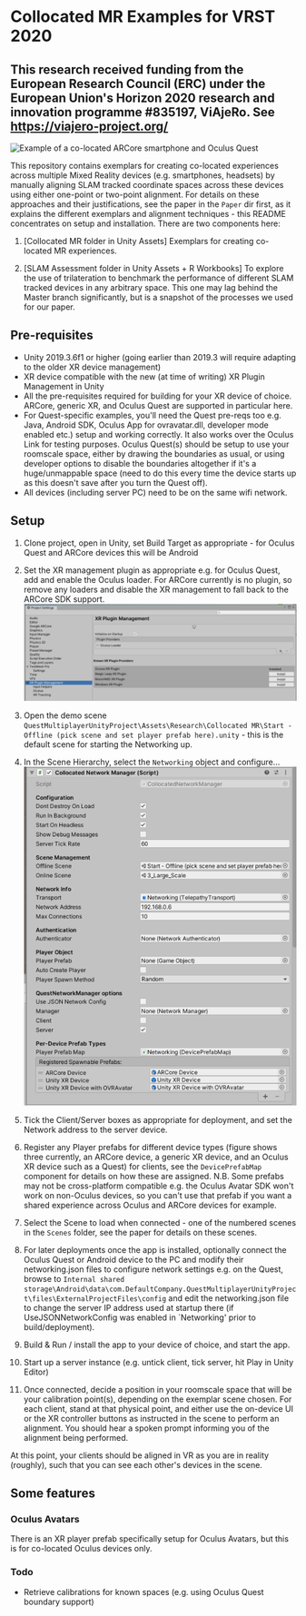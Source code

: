# Collocated MR Examples for VRST 2020
## This research received funding from the European Research Council (ERC) under the European Union's Horizon 2020 research and innovation programme #835197, ViAjeRo. See https://viajero-project.org/

![Example of a co-located ARCore smartphone and Oculus Quest](Images/colocated-intro-small.gif "Example of a co-located ARCore smartphone and Oculus Quest")

This repository contains exemplars for creating co-located experiences across multiple Mixed Reality devices (e.g. smartphones, headsets) by manually aligning SLAM tracked coordinate spaces across these devices using either one-point or two-point alignment. For details on these approaches and their justifications, see the paper in the `Paper` dir first, as it explains the different exemplars and alignment techniques - this README concentrates on setup and installation. There are two components here:

1) [Collocated MR folder in Unity Assets] Exemplars for creating co-located MR experiences.

2) [SLAM Assessment folder in Unity Assets + R Workbooks] To explore the use of trilateration to benchmark the performance of different SLAM tracked devices in any arbitrary space. This one may lag behind the Master branch significantly, but is a snapshot of the processes we used for our paper.

## Pre-requisites
* Unity 2019.3.6f1 or higher (going earlier than 2019.3 will require adapting to the older XR device management)
* XR device compatible with the new (at time of writing) XR Plugin Management in Unity
* All the pre-requisites required for building for your XR device of choice. ARCore, generic XR, and Oculus Quest are supported in particular here.
* For Quest-specific examples, you'll need the Quest pre-reqs too e.g. Java, Android SDK, Oculus App for ovravatar.dll, developer mode enabled etc.) setup and working correctly. It also works over the Oculus Link for testing purposes. Oculus Quest(s) should be setup to use your roomscale space, either by drawing the boundaries as usual, or using developer options to disable the boundaries altogether if it's a huge/unmappable space (need to do this every time the device starts up as this doesn't save after you turn the Quest off).
* All devices (including server PC) need to be on the same wifi network. 


## Setup
1. Clone project, open in Unity, set Build Target as appropriate - for Oculus Quest and ARCore devices this will be Android
1. Set the XR management plugin as appropriate e.g. for Oculus Quest, add and enable the Oculus loader. For ARCore currently is no plugin, so remove any loaders and disable the XR management to fall back to the ARCore SDK support. ![xrmanagement](Images/fig-xr-setup.png)
1. Open the demo scene `QuestMultiplayerUnityProject\Assets\Research\Collocated MR\Start - Offline (pick scene and set player prefab here).unity` - this is the default scene for starting the Networking up.
 1. In the Scene Hierarchy, select the `Networking` object and configure...  ![networking](Images/fig-networking.png)
  1. Tick the Client/Server boxes as appropriate for deployment, and set the Network address to the server device.
  1. Register any Player prefabs for different device types (figure shows three currently, an ARCore device, a generic XR device, and an Oculus XR device such as a Quest) for clients, see the `DevicePrefabMap` component for details on how these are assigned. N.B. Some prefabs may not be cross-platform compatible e.g. the Oculus Avatar SDK won't work on non-Oculus devices, so you can't use that prefab if you want a shared experience across Oculus and ARCore devices for example.
  1. Select the Scene to load when connected - one of the numbered scenes in the `Scenes` folder, see the paper for details on these scenes.
  1. For later deployments once the app is installed, optionally connect the Oculus Quest or Android device to the PC and modify their networking.json files to configure network settings e.g. on the Quest, browse to `Internal shared storage\Android\data\com.DefaultCompany.QuestMultiplayerUnityProject\files\ExternalProjectFiles\config` and edit the networking.json file to change the server IP address used at startup there (if UseJSONNetworkConfig was enabled in `Networking' prior to build/deployment).

1. Build & Run / install the app to your device of choice, and start the app.
1. Start up a server instance (e.g. untick client, tick server, hit Play in Unity Editor)
1. Once connected, decide a position in your roomscale space that will be your calibration point(s), depending on the exemplar scene chosen. For each client, stand at that physical point, and either use the on-device UI or the XR controller buttons as instructed in the scene to perform an alignment. You should hear a spoken prompt informing you of the alignment being performed.

At this point, your clients should be aligned in VR as you are in reality (roughly), such that you can see each other's devices in the scene. 

## Some features
### Oculus Avatars
There is an XR player prefab specifically setup for Oculus Avatars, but this is for co-located Oculus devices only.

### Todo
* Retrieve calibrations for known spaces (e.g. using Oculus Quest boundary support)

